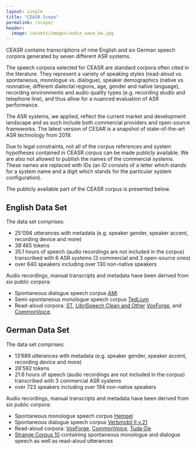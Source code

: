 ```yaml
---
layout: single
title: "CEASR Scope"
permalink: /scope/
header:
  image: /assets/images/audio_wave_bw.jpg
---
```


CEASR contains transcriptions of nine English and six German speech corpora
generated by seven different ASR systems.

The speech corpora selected for CEASR are standard corpora
often cited in the literature. They represent a variety
of speaking styles (read-aloud vs. spontaneous, monologue
vs. dialogue), speaker demographics (native vs. nonnative,
different dialectal regions, age, gender and native
language), recording environments and audio quality types
(e.g. recording studio and telephone line), and thus allow
for a nuanced evaluation of ASR performance.

The ASR systems, we applied, reflect the current market and development landscape
and as such include both commercial providers and
open-source frameworks. The latest version of CESAR is a snapshot of state-of-the-art ASR technology from 2019.

Due to legal constraints, not all of the corpus references and
system hypotheses contained in CEASR corpus can be made publicly available.
We are also not allowed to publish the names of the commercial systems. These names are replaced with IDs
(an ID consists of a letter which stands for a system name and a digit which stands for the particular system configuration).

The publicly available part of the CEASR corpus is presented below.

## English Data Set

The data set comprises:
* 25'094 utterances with metadata (e.g. speaker gender, speaker accent, recording device and more)
* 38'465 tokens
* 35.1 hours of speech (audio recordings are not included in the corpus) transcribed with 6 ASR systems (3 commercial and 3 open-source ones)
* over 640 speakers including over 130 non-native speakers

Audio recordings, manual transcripts and metadata have been derived from six public corpora:
* Spontaneous dialogue speech corpus [AMI](http://groups.inf.ed.ac.uk/ami/corpus/)
* Semi-spontaneous monologue speech corpus [TedLium](https://www.openslr.org/51/)
* Read-aloud corpora: [ST](https://openslr.org/45/), [LibriSpeech Clean and Other](http://www.openslr.org/12/)
[VoxForge](http://www.voxforge.org/), and [CommonVoice](https://voice.mozilla.org/en/languages).

## German Data Set

The data set comprises:
* 13’689 utterances with metadata (e.g. speaker gender, speaker accent, recording device and more)
* 28’592 tokens
* 21.6 hours of speech (audio recordings are not included in the corpus) transcribed with 3 commercial ASR systems
* over 723 speakers including over 194 non-native speakers

Audio recordings, manual transcripts and metadata have been derived from six public corpora:
* Spontaneous monologue speech corpus [Hempel](https://catalogue.elra.info/en-us/repository/browse/ELRA-S0162/)
* Spontaneous dialogue speech corpus [Verbmobil II v.21](https://catalogue.elra.info/en-us/repository/browse/ELRA-S0034_29/)
* Read-aloud corpora: [VoxForge](http://www.voxforge.org/de), [CommonVoice](https://voice.mozilla.org/de),
[Tuda-De](https://www.inf.uni-hamburg.de/en/inst/ab/lt/resources/data/acoustic-models.html)
* [Strange Corpus 10](https://catalogue.elra.info/en-us/repository/browse/ELRA-S0114/) containing
spontaneous monologue and dialogue speech as well as read-aloud utterances

